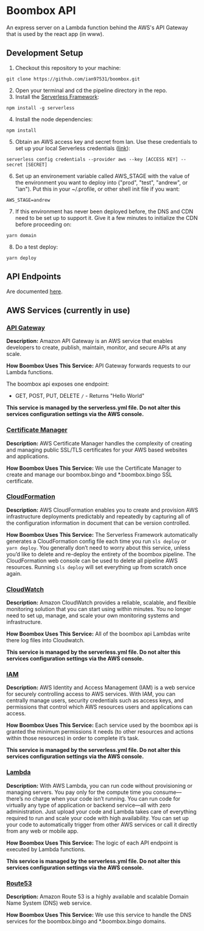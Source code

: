 # Boombox API
An express server on a Lambda function behind the AWS's API Gateway that is used by the react app (in www).

## Development Setup

1. Checkout this repository to your machine:
 ```
 git clone https://github.com/ian97531/boombox.git
 ```
2. Open your terminal and cd the pipeline directory in the repo.
3. Install the [Serverless Framework](https://serverless.com/framework/docs/providers/aws/guide/quick-start/):
```
npm install -g serverless
```
4. Install the node dependencies:
```
npm install
```
5. Obtain an AWS access key and secret from Ian.  Use these credentials to set up your local Serverless credentials ([link](https://serverless.com/framework/docs/providers/aws/guide/credentials/)):
```
serverless config credentials --provider aws --key [ACCESS KEY] --secret [SECRET]
```
6. Set up an environement variable called AWS_STAGE with the value of the environment you want to deploy into ("prod", "test", "andrew", or "ian"). Put this in your ~/.profile, or other shell init file if you want:
```
AWS_STAGE=andrew
```
7. If this environment has never been deployed before, the DNS and CDN need to be set up to support it. Give it a few minutes to initialize the CDN before proceeding on:
```
yarn domain
```
8. Do a test deploy:
```
yarn deploy
```


## API Endpoints
Are documented [here](https://docs.google.com/document/d/1Sb2m7nD0JcTbVk0s5eioHk6-bStxEi7BzhB9uPgVNFw/edit).


## AWS Services (currently in use)
### [API Gateway](https://console.aws.amazon.com/apigateway/home?region=us-east-1#/apis)
**Description:** Amazon API Gateway is an AWS service that enables developers to create, publish, maintain, monitor, and secure APIs at any scale.

**How Boombox Uses This Service:** API Gateway forwards requests to our Lambda functions.

The boombox api exposes one endpoint:
* GET, POST, PUT, DELETE `/` - Returns "Hello World"

**This service is managed by the serverless.yml file. Do not alter this services configuration settings via the AWS console.**

### [Certificate Manager](https://console.aws.amazon.com/acm/home?region=us-east-1#/)
**Description:** AWS Certificate Manager handles the complexity of creating and managing public SSL/TLS certificates for your AWS based websites and applications.

**How Boombox Uses This Service:** We use the Certificate Manager to create and manage our boombox.bingo and &ast;.boombox.bingo SSL certificate.

### [CloudFormation](https://console.aws.amazon.com/cloudformation/home?region=us-east-1#/stacks?filter=active)
**Description:** AWS CloudFormation enables you to create and provision AWS infrastructure deployments predictably and repeatedly by capturing all of the configuration information in document that can be version controlled.

**How Boombox Uses This Service:** The Serverless Framework automatically generates a CloudFormation config file each time you run `sls deploy` or `yarn deploy`.  You generally don’t need to worry about this service, unless you’d like to delete and re-deploy the entirety of the boombox pipeline. The CloudFormation web console can be used to delete all pipeline AWS resources. Running  `sls deploy` will set everything up from scratch once again.

### [CloudWatch](https://console.aws.amazon.com/cloudwatch/home?region=us-east-1#)
**Description:** Amazon CloudWatch provides a reliable, scalable, and flexible monitoring solution that you can start using within minutes. You no longer need to set up, manage, and scale your own monitoring systems and infrastructure.

**How Boombox Uses This Service:** All of the boombox api Lambdas write there log files into Cloudwatch.

**This service is managed by the serverless.yml file. Do not alter this services configuration settings via the AWS console.**

### [IAM](https://console.aws.amazon.com/iam/home?region=us-east-1#/home)
**Description:** AWS Identity and Access Management (IAM) is a web service for securely controlling access to AWS services. With IAM, you can centrally manage users, security credentials such as access keys, and permissions that control which AWS resources users and applications can access.

**How Boombox Uses This Service:** Each service used by the boombox api is granted the minimum permissions it needs (to other resources and actions within those resources) in order to complete it’s task. 

**This service is managed by the serverless.yml file. Do not alter this services configuration settings via the AWS console.**

### [Lambda](https://console.aws.amazon.com/lambda/home?region=us-east-1#/functions)
**Description:** With AWS Lambda, you can run code without provisioning or managing servers. You pay only for the compute time you consume—there’s no charge when your code isn’t running. You can run code for virtually any type of application or backend service—all with zero administration. Just upload your code and Lambda takes care of everything required to run and scale your code with high availability. You can set up your code to automatically trigger from other AWS services or call it directly from any web or mobile app.

**How Boombox Uses This Service:** The logic of each API endpoint is executed by Lambda functions.

**This service is managed by the serverless.yml file. Do not alter this services configuration settings via the AWS console.**

### [Route53](https://console.aws.amazon.com/route53/home?region=us-east-1#)
**Description:** Amazon Route 53 is a highly available and scalable Domain Name System (DNS) web service. 

**How Boombox Uses This Service:** We use this service to handle the DNS services for the boombox.bingo and &ast;.boombox.bingo domains.
